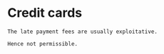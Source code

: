 # Credit cards

~~~admonish tip title="My take"
The late payment fees are usually exploitative.

Hence not permissible.
~~~
